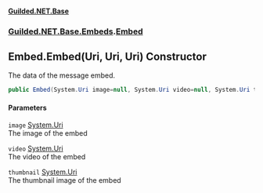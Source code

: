 
#### [Guilded.NET.Base](index 'index')
### [Guilded.NET.Base.Embeds](index#Guilded_NET_Base_Embeds 'Guilded.NET.Base.Embeds').[Embed](Embed 'Guilded.NET.Base.Embeds.Embed')
## Embed.Embed(Uri, Uri, Uri) Constructor
The data of the message embed.  
```csharp
public Embed(System.Uri image=null, System.Uri video=null, System.Uri thumbnail=null);
```

#### Parameters
<a name='Guilded_NET_Base_Embeds_Embed_Embed(System_Uri_System_Uri_System_Uri)_image'></a>
`image` [System.Uri](https://docs.microsoft.com/en-us/dotnet/api/System.Uri 'System.Uri')  
The image of the embed
  
<a name='Guilded_NET_Base_Embeds_Embed_Embed(System_Uri_System_Uri_System_Uri)_video'></a>
`video` [System.Uri](https://docs.microsoft.com/en-us/dotnet/api/System.Uri 'System.Uri')  
The video of the embed
  
<a name='Guilded_NET_Base_Embeds_Embed_Embed(System_Uri_System_Uri_System_Uri)_thumbnail'></a>
`thumbnail` [System.Uri](https://docs.microsoft.com/en-us/dotnet/api/System.Uri 'System.Uri')  
The thumbnail image of the embed
  
